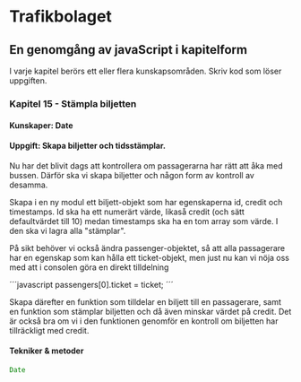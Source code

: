 # Trafikbolaget
## En genomgång av javaScript i kapitelform
I varje kapitel berörs ett eller flera kunskapsområden. Skriv kod som löser uppgiften.
### Kapitel 15 - Stämpla biljetten
#### Kunskaper: Date
#### Uppgift: Skapa biljetter och tidsstämplar.
Nu har det blivit dags att kontrollera om passagerarna har rätt att åka med bussen. Därför ska vi skapa biljetter och någon form av kontroll av desamma.

Skapa i en ny modul ett biljett-objekt som har egenskaperna id, credit och timestamps. Id ska ha ett numerärt värde, likaså credit (och sätt defaultvärdet till 10) medan timestamps ska ha en tom array som värde. I den ska vi lagra alla "stämplar".

På sikt behöver vi också ändra passenger-objektet, så att alla passagerare har en egenskap som kan hålla ett ticket-objekt, men just nu kan vi nöja oss med att i consolen göra en direkt tilldelning 

´´´javascript
passengers[0].ticket = ticket;
´´´

Skapa därefter en funktion som tilldelar en biljett till en passagerare, samt en funktion som stämplar biljetten och då även minskar värdet på credit. Det är också bra om vi i den funktionen genomför en kontroll om biljetten har tillräckligt med credit.

#### Tekniker & metoder
```javascript
Date
``` 